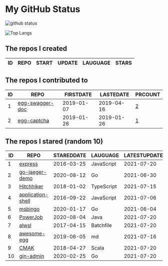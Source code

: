 # My GitHub Status

<img src="https://github-readme-stats-1.yihong0618.vercel.app/api?username=jc-lathander&show_icons=true&&&hide_title=true&count_private=true" alt="github status" />

![Top Langs](https://github-readme-stats-1.yihong0618.vercel.app/api/top-langs/?username=jc-lathander&layout=compact)

<!--START_SECTION:my_github-->
## The repos I created
| ID | REPO | START | UPDATE | LAUGUAGE | STARS |
|----|------|-------|--------|----------|-------|

## The repos I contributed to
| ID |                                REPO                                | FIRSTDATE  | LASTEDATE  |                                          PRCOUNT                                           |
|----|--------------------------------------------------------------------|------------|------------|--------------------------------------------------------------------------------------------|
|  1 | [egg-swagger-doc](https://github.com/Yanshijie-EL/egg-swagger-doc) | 2019-01-07 | 2019-04-16 | [2](https://github.com/Yanshijie-EL/egg-swagger-doc/pulls?q=is%3Apr+author%3Ajc-lathander) |
|  2 | [egg-captcha](https://github.com/Raoul1996/egg-captcha)            | 2019-01-26 | 2019-01-26 | [1](https://github.com/Raoul1996/egg-captcha/pulls?q=is%3Apr+author%3Ajc-lathander)        |

## The repos I stared (random 10)
| ID |                                    REPO                                    | STAREDDATE |  LAUGUAGE  | LATESTUPDATE |
|----|----------------------------------------------------------------------------|------------|------------|--------------|
|  1 | [express](https://github.com/expressjs/express)                            | 2016-03-25 | JavaScript | 2021-07-20   |
|  2 | [go-jaeger-demo](https://github.com/xinliangnote/go-jaeger-demo)           | 2020-08-12 | Go         | 2021-06-30   |
|  3 | [Hitchhiker](https://github.com/brookshi/Hitchhiker)                       | 2018-01-02 | TypeScript | 2021-07-15   |
|  4 | [application-shell](https://github.com/GoogleChromeLabs/application-shell) | 2016-09-22 | JavaScript | 2021-07-06   |
|  5 | [msbingo](https://github.com/khoad/msbingo)                                | 2020-01-17 | Go         | 2021-06-04   |
|  6 | [PowerJob](https://github.com/PowerJob/PowerJob)                           | 2020-08-04 | Java       | 2021-07-20   |
|  7 | [alwsl](https://github.com/alwsl/alwsl)                                    | 2017-04-15 | Batchfile  | 2021-07-20   |
|  8 | [awesome-egg](https://github.com/eggjs/awesome-egg)                        | 2019-06-05 | md         | 2021-07-16   |
|  9 | [CMAK](https://github.com/yahoo/CMAK)                                      | 2018-04-27 | Scala      | 2021-07-20   |
| 10 | [gin-admin](https://github.com/LyricTian/gin-admin)                        | 2020-02-25 | Go         | 2021-07-20   |

<!--END_SECTION:my_github-->
